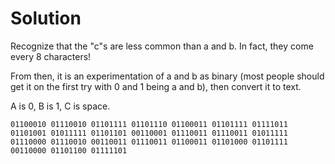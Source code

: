 # Solution

Recognize that the "c"s are less common than a and b. In fact, they come every 8 characters! 

From then, it is an experimentation of a and b as binary (most people should get it on the first try with 0 and 1 being a and b), then convert it to text.

A is 0, B is 1, C is space. 

```01100010 01110010 01101111 01101110 01100011 01101111 01111011 01101001 01011111 01101101 00110001 01110011 01110011 01011111 01110000 01110010 00110011 01110011 01100011 01101000 01101111 00110000 01101100 01111101```
